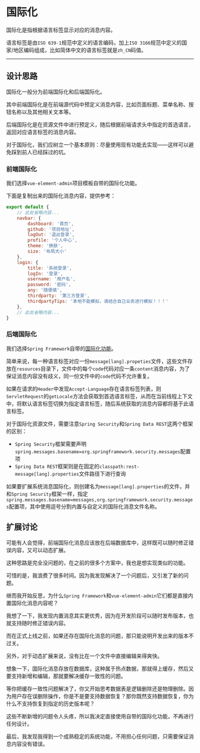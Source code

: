 国际化
=====

国际化是指根据语言标签显示对应的消息内容。

语言标签是由`ISO 639-1`规范中定义的语言编码，加上`ISO 3166`规范中定义的国家/地区编码组成，比如简体中文的语言标签就是`zh_CN`码值。

---

## 设计思路

国际化一般分为前端国际化和后端国际化。

其中前端国际化是在前端源代码中预定义消息内容，比如页面标题、菜单名称、按钮名称以及其他相关文本等。

后端国际化是在资源文件中进行预定义，随后根据前端请求头中指定的首选语言，返回对应语言标签的消息内容。

对于国际化，我们应树立一个基本原则：尽量使用现有功能去实现——这样可以避免踩到前人已经踩过的坑。

### 前端国际化

我们选择`vue-element-admin`项目模板自带的国际化功能。

下面是复制出来的国际化消息内容，提供参考：

```js
export default {
    // 此处省略内容...
    navbar: {
        dashboard: '首页',
        github: '项目地址',
        logOut: '退出登录',
        profile: '个人中心',
        theme: '换肤',
        size: '布局大小'
    },
    login: {
        title: '系统登录',
        logIn: '登录',
        username: '用户名',
        password: '密码',
        any: '随便填',
        thirdparty: '第三方登录',
        thirdpartyTips: '本地不能模拟，请结合自己业务进行模拟！！！'
    },
    // 此处省略内容...
}
```

### 后端国际化

我们选择`Spring Framework`自带的[国际化功能][1]。

简单来说，每一种语言标签对应一份`message[lang].propeties`文件，这些文件存放在`resources`目录下，文件中的每个`code`代码对应一条`content`消息内容，为了保证消息内容没有歧义，同一份文件中的`code`代码不允许重复。

如果在请求的`Header`中发现`Accept-Language`存在语言标签列表，则`ServletRequest`的`getLocale`方法会获取到首选语言标签，从而在当前线程上下文中，将默认语言标签切换为指定语言标签，随后系统获取的消息内容都将基于此语言标签。

对于国际化资源文件，需要注意`Spring Security`和`Spring Data REST`这两个框架的区别：

- `Spring Security`框架需要声明`spring.messages.basename=org.springframework.security.messages`配置项
- `Spring Data REST`框架则是在固定的`classpath:rest-message[lang].properties`文件路径下进行查询

如果要扩展系统消息国际化，则创建名为`message[lang].properties`的文件，并和`Spring Security`框架一样，指定`spring.messages.basename=messages,org.springframework.security.messages`配置项，其中使用逗号分割内置与自定义的国际化消息文件名称。

## 扩展讨论

可能有人会觉得，前端国际化消息应该放在后端数据库中，这样既可以随时修正错误内容，又可以动态扩展。

这种思路是完全没问题的，在之前的很多个方案中，我也是想实现类似的功能。

可惜的是，我浪费了很多时间。因为我发现解决了一个问题后，又引发了新的问题。

继而我开始反思，为什么`Spring Framework`和`vue-element-admin`它们都是直接内置国际化消息内容呢？

我想了一下，我发现内置消息其实更优秀，因为在开发阶段可以随时发布版本，也就支持随时修正错误内容。

而在正式上线之前，如果还存在国际化消息的问题，那只能说明开发出来的版本不过关。

另外，对于动态扩展来说，没有比在一个文件中直接编辑来得爽快。

想象一下，国际化消息存放在数据库，这种属于热点数据，那就得上缓存，然后又要支持新增和编辑，那就要解决缓存一致性的问题。

等你把缓存一致性问题解决了，你又开始思考数据表是逻辑删除还是物理删除。因为用户存在误删除操作，你是不是要支持数据恢复？那你既然支持数据恢复，你为什么不支持恢复到指定的历史版本呢？

这些不断新增的问题令人头疼，所以我决定直接使用自带的国际化功能，不再进行任何设计。

最后，我发现我得到一个成熟稳定的系统功能，不用担心任何问题，只需要保证消息内容没有错误。


[1]:https://docs.spring.io/spring-boot/docs/2.7.10/reference/html/features.html#features.internationalization